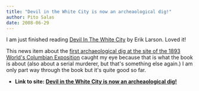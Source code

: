 ```yaml
---
title: "Devil in the White City is now an archeaological dig!"
author: Pito Salas
date: 2008-06-29
---
```


I am just finished reading [Devil In The White
City](<http://www.amazon.com/Devil-White-City-Madness-Changed/dp/0375725601>)
by Erik Larson. Loved it!

This news item about the [first archaeological dig at the site of the 1893
World's Columbian Exposition](<http://www.physorg.com/news130431733.html>)
caught my eye because that is what the book is about (also about a serial
murderer, but that's something else again.) I am only part way through the
book but it's quite good so far.


* **Link to site:** **[Devil in the White City is now an archeaological dig!](None)**
